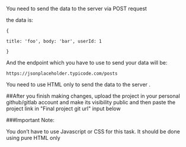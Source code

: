 You need to send the data to the server via POST request

the data is:

```
{

title: 'foo', body: 'bar', userId: 1

}
```
 
And the endpoint which you have to use to send your data will be:

`https://jsonplaceholder.typicode.com/posts`

You need to use HTML only to send the data to the server .


##After you finish making changes, upload the project in your personal github/gitlab account and make its visibility public and  then paste the project link in "Final project git url" input below

###Important Note:

You don’t have to use Javascript or CSS for this task. It should be done using pure HTML only
